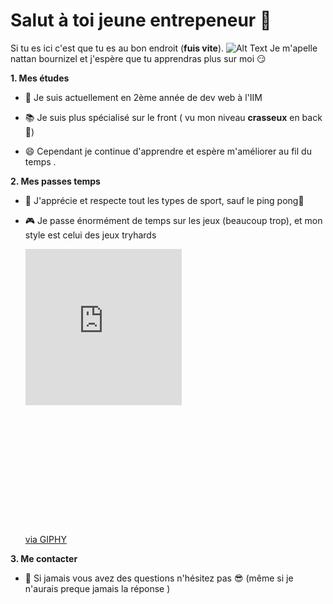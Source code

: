 ### <h1> Salut à toi jeune entrepeneur :octopus:


Si tu es ici c'est que tu es au bon endroit (**fuis vite**).
![Alt Text](Snapchat-846916773.jpg)
Je m'apelle nattan bournizel et j'espère que tu apprendras plus sur moi :smirk:

**1. Mes études**

- 🔭 Je suis actuellement en 2ème année de dev web à l'IIM

- :books: Je suis plus spécialisé sur le front ( vu mon niveau **crasseux** en back :shit:)

- 😄 Cependant je continue d'apprendre et espère m'améliorer au fil du temps .

**2. Mes passes temps**

- :football: J'apprécie et respecte tout les types de sport, sauf le ping pong:monkey:

- :video_game: Je passe énormément de temps sur les jeux (beaucoup trop), et mon style est celui des jeux tryhards <div style="width:100%;height:0;padding-bottom:92%;position:relative;"><iframe src="https://giphy.com/embed/KhZ2e5OExUnug" width="250px" height="250px" style="position:absolute" frameBorder="0" class="giphy-embed" allowFullScreen></iframe></div><p><a href="https://giphy.com/gifs/KhZ2e5OExUnug">via GIPHY</a></p>

**3. Me contacter**

- 💬 Si jamais vous avez des questions n'hésitez pas :sunglasses: (même si je n'aurais preque jamais la réponse  )



